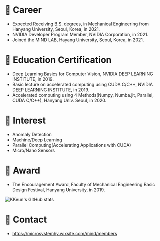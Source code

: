 # 🔭 Career
* Expected Receiving B.S. degrees, in Mechanical Engineering from Hanyang University, Seoul, Korea, in 2021.
* NVIDIA Developer Program Member, NVIDIA Corporation, in 2021.
* Joined the MIND LAB, Hayang University, Seoul, Korea, in 2021.  
# 👯 Education Certification
* Deep Learning Basics for Computer Vision, NVIDIA DEEP LEARNING INSTITUTE, in 2019.
* Basic lecture on accelerated computing using CUDA C/C++, NVIDIA DEEP LEARNING INSTITUTE, in 2019.
* Accelerated computing using 4 Methods(Numpy, Numba.jit, Parallel, CUDA C/C++), Hanyang Univ. Seoul, in 2020.  
# 🌱 Interest
* Anomaly Detection
* Machine/Deep Learning
* Parallel Computing(Accelerating Applications with CUDA)
* Micro/Nano Sensors  
# 🍯 Award
* The Encouragement Award, Faculty of Mechanical Engineering Basic Design Festival, Hanyang University, in 2019.

![KKeun's GitHub stats](https://github-readme-stats.vercel.app/api?username=KKeun-B&show_icons=true&theme=dracula)
# 💬 Contact
* https://microsystemhy.wixsite.com/mind/members


